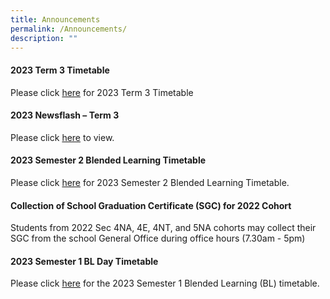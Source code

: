 ```yaml
---
title: Announcements
permalink: /Announcements/
description: ""
---
```

#### 2023 Term 3 Timetable 

Please click [here](/files/Announcements/term%203%20tt%20wef%203%20jul%20for%20classes%20final%201.pdf) for 2023 Term 3 Timetable


#### 2023 Newsflash – Term 3

Please click [here](/files/Useful%20Links/Newsflash/term%203%20-%20newsflash.pdf) to view.

#### 2023 Semester 2 Blended Learning Timetable

Please click [here](/files/Announcements/2023/2023%20sem2%20bl%20tt%20v1-classses.pdf) for 2023 Semester 2 Blended Learning Timetable.

#### Collection of School Graduation Certificate (SGC) for 2022 Cohort

Students from 2022 Sec 4NA, 4E, 4NT, and 5NA cohorts may collect their SGC from the school General Office during office hours (7.30am - 5pm)


#### 2023 Semester 1 BL Day Timetable

Please click [here](/files/Announcements/2023/2023%20sem1%20bl%20tt%20v2%20-%20class.pdf) for the 2023 Semester 1 Blended Learning (BL) timetable.
